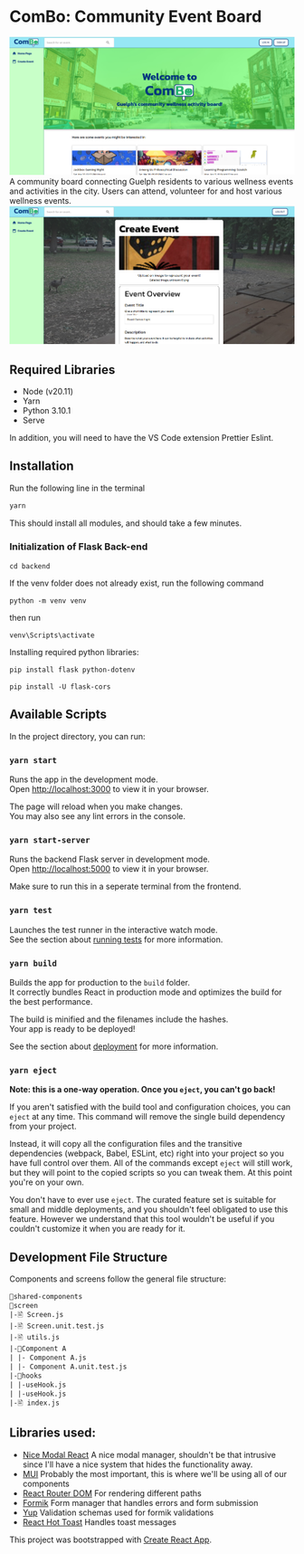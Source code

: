 # ComBo: Community Event Board

![alt text](readmeSrc/image.png)
A community board connecting Guelph residents to various wellness events and activities in the city.
Users can attend, volunteer for and host various wellness events.
![alt text](readmeSrc/image2.png)

## Required Libraries

- Node (v20.11)
- Yarn
- Python 3.10.1
- Serve

In addition, you will need to have the VS Code extension Prettier Eslint.

## Installation

Run the following line in the terminal

```bash
yarn
```

This should install all modules, and should take a few minutes.

### Initialization of Flask Back-end

```
cd backend
```

If the venv folder does not already exist, run the following command

```
python -m venv venv
```

then run

```
venv\Scripts\activate
```

Installing required python libraries:

```
pip install flask python-dotenv
```

```
pip install -U flask-cors
```

## Available Scripts

In the project directory, you can run:

### `yarn start`

Runs the app in the development mode.\
Open [http://localhost:3000](http://localhost:3000) to view it in your browser.

The page will reload when you make changes.\
You may also see any lint errors in the console.

### `yarn start-server`

Runs the backend Flask server in development mode.\
Open [http://localhost:5000](http://localhost:5000) to view it in your browser.

Make sure to run this in a seperate terminal from the frontend.

### `yarn test`

Launches the test runner in the interactive watch mode.\
See the section about [running tests](https://facebook.github.io/create-react-app/docs/running-tests) for more information.

### `yarn build`

Builds the app for production to the `build` folder.\
It correctly bundles React in production mode and optimizes the build for the best performance.

The build is minified and the filenames include the hashes.\
Your app is ready to be deployed!

See the section about [deployment](https://facebook.github.io/create-react-app/docs/deployment) for more information.

### `yarn eject`

**Note: this is a one-way operation. Once you `eject`, you can't go back!**

If you aren't satisfied with the build tool and configuration choices, you can `eject` at any time. This command will remove the single build dependency from your project.

Instead, it will copy all the configuration files and the transitive dependencies (webpack, Babel, ESLint, etc) right into your project so you have full control over them. All of the commands except `eject` will still work, but they will point to the copied scripts so you can tweak them. At this point you're on your own.

You don't have to ever use `eject`. The curated feature set is suitable for small and middle deployments, and you shouldn't feel obligated to use this feature. However we understand that this tool wouldn't be useful if you couldn't customize it when you are ready for it.

## Development File Structure

Components and screens follow the general file structure:

```
📁shared-components
📁screen
|-🖹 Screen.js
|-🖹 Screen.unit.test.js
|-🖹 utils.js
|-📁Component A
| |- Component A.js
| |- Component A.unit.test.js
|-📁hooks
| |-useHook.js
| |-useHook.js
|-🖹 index.js
```

## Libraries used:

- [Nice Modal React](https://github.com/eBay/nice-modal-react)
  A nice modal manager, shouldn't be that intrusive since I'll have a nice system that hides the functionality away.
- [MUI](https://mui.com/material-ui/getting-started/)
  Probably the most important, this is where we'll be using all of our components
- [React Router DOM](https://reactrouter.com/en/main)
  For rendering different paths
- [Formik](https://formik.org/docs/overview)
  Form manager that handles errors and form submission
- [Yup](https://github.com/jquense/yup?tab=readme-ov-file#yup)
  Validation schemas used for formik validations
- [React Hot Toast](https://react-hot-toast.com/docs/toaster)
  Handles toast messages

This project was bootstrapped with [Create React App](https://github.com/facebook/create-react-app).
